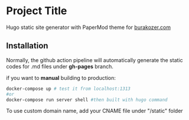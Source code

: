 # Project Title

Hugo static site generator with PaperMod theme for [burakozer.com](burakozer.com)

## Installation
Normally, the github action pipeline will automatically generate the static codes for .md files under  **gh-pages** branch. 


if you want to **manual** building to production:
```bash
docker-compose up # test it from localhost:1313
#or
docker-compose run server shell #then built with hugo command  
```
To use custom domain name, add your CNAME file under "/static" folder
